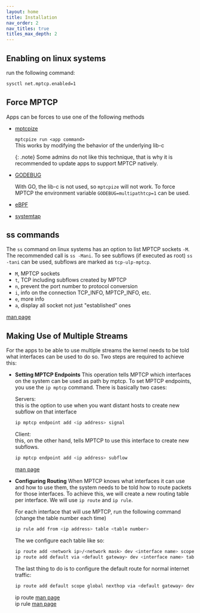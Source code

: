 ```yaml
---
layout: home
title: Installation
nav_order: 2
nav_titles: true
titles_max_depth: 2
---
```

## Enabling on linux systems
run the following command:
```bash
sysctl net.mptcp.enabled=1
```

## Force MPTCP
Apps can be forces to use one of the following methods

- [mptcpize](https://www.mankier.com/8/mptcpize)

    `mptcpize run <app command>`  
    This works by modifying the behavior of the underlying lib-c

    {: .note}
    Some admins do not like this technique, that is why it is recommended to update
    apps to support MPTCP natively.

- [GODEBUG](https://go-review.googlesource.com/c/go/+/507375)

    With GO, the lib-c is not used, so `mptcpize` will not work.
    To force MPTCP the environment variable `GODEBUG=multipathtcp=1` can be used.

- [eBPF](https://git.kernel.org/pub/scm/linux/kernel/git/bpf/bpf-next.git/commit/?id=ddba122428a7)

- [systemtap](https://access.redhat.com/documentation/en-us/red_hat_enterprise_linux/8/html/configuring_and_managing_networking/getting-started-with-multipath-tcp_configuring-and-managing-networking#preparing-rhel-to-enable-mptcp-support_getting-started-with-multipath-tcp)

## ss commands
The `ss` command on linux systems has an option to list MPTCP sockets `-M`. The
recommended call is `ss -Mani`. To see subflows (if executed as root) `ss -tani`
can be used, subflows are marked as `tcp-ulp-mptcp`.

- `M`, MPTCP sockets
- `t`, TCP including subflows created by MPTCP
- `n`, prevent the port number to protocol conversion
- `i`, info on the connection TCP_INFO, MPTCP_INFO, etc.
- `e`, more info
- `a`, display all socket not just "established" ones

[man page](https://www.commandlinux.com/man-page/man8/ss.8.html)


## Making Use of Multiple Streams
For the apps to be able to use multiple streams the kernel needs to be told what
interfaces can be used to do so. Two steps are required to achieve this:

- **Setting MPTCP Endpoints**
  This operation tells MPTCP which interfaces on the system can be used as path by
  mptcp. To set MPTCP endpoints, you use the `ip mptcp` command. There is basically
  two cases:

  Servers:  
  this is the option to use when you want distant hosts to create new subflow on that interface
  ```sh
  ip mptcp endpoint add <ip address> signal
  ```

  Client:  
  this, on the other hand, tells MPTCP to use this interface to create new subflows.
  ```sh
  ip mptcp endpoint add <ip address> subflow
  ```
  [man page](https://man7.org/linux/man-pages/man8/ip-mptcp.8.html)

- **Configuring Routing**
  When MPTCP knows what interfaces it can use and how to use them, the system needs
  to be told how to route packets for those interfaces. To achieve this, we will
  create a new routing table per interface. We will use `ip route` and `ip rule`.

  For each interface that will use MPTCP, run the following command (change the table number each time)
  ```sh
  ip rule add from <ip address> table <table number>
  ```

  The we configure each table like so:
  ```sh
  ip route add <network ip>/<network mask> dev <interface name> scope link table <table number>
  ip route add default via <default gateway> dev <interface name> table <table number>
  ```

  The last thing to do is to configure the default route for normal internet traffic:
  ```sh
  ip route add default scope global nexthop via <default gateway> dev <exit interface name>
  ```
  ip route [man page](https://man7.org/linux/man-pages/man8/ip-route.8.html)  
  ip rule [man page](https://man7.org/linux/man-pages/man8/ip-rule.8.html)